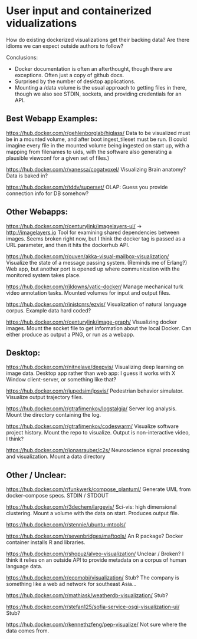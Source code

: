 # User input and containerized vidualizations

How do existing dockerized visualizations get their backing data? Are there idioms we can expect outside authors to follow?

Conclusions:
- Docker documentation is often an afterthought, though there are exceptions. Often just a copy of github docs.
- Surprised by the number of desktop applications.
- Mounting a /data volume is the usual approach to getting files in there, though we also see STDIN, sockets, and providing credentials for an API.


## Best Webapp Examples:

https://hub.docker.com/r/gehlenborglab/higlass/
	Data to be visualized must be in a mounted volume, and after boot ingest_tileset must be run. (I could imagine every file in the mounted volume being ingested on start up, with a mapping from filenames to uids, with the software also generating a plausible viewconf for a given set of files.)

https://hub.docker.com/r/vanessa/cogatvoxel/
	Visualizing Brain anatomy? Data is baked in?
	
https://hub.docker.com/r/tddv/superset/
	OLAP: Guess you provide connection info for DB somehow?
	
	

## Other Webapps:
	
https://hub.docker.com/r/centurylink/imagelayers-ui/ -> http://imagelayers.io
	Tool for examining shared dependencies between images. Seems broken right now, but I think the docker tag is passed as a URL parameter, and then it hits the dockerhub API.
	
https://hub.docker.com/r/ouven/akka-visual-mailbox-visualization/
	Visualize the state of a message passing system. (Reminds me of Erlang?) Web app, but another port is opened up where communication with the monitored system takes place.

https://hub.docker.com/r/jldowns/vatic-docker/
	Manage mechanical turk video annotation tasks. Mounted volumes for input and output files.
	
https://hub.docker.com/r/inistcnrs/ezvis/
	Visualization of natural language corpus. Example data hard coded?
	
https://hub.docker.com/r/centurylink/image-graph/
	Visualizing docker images. Mount the socket file to get information about the local Docker. Can either produce as output a PNG, or run as a webapp.
		
	
	
## Desktop:

https://hub.docker.com/r/nitnelave/deepvis/
	Visualizing deep learning on image data. Desktop app rather than web app: I guess it works with X Window client-server, or something like that?
	
https://hub.docker.com/r/jupedsim/jpsvis/
	Pedestrian behavior simulator. Visualize output trajectory files.
	
https://hub.docker.com/r/gtrafimenkov/logstalgia/
	Server log analysis. Mount the directory containing the log.
	
https://hub.docker.com/r/gtrafimenkov/codeswarm/
	Visualize software project history. Mount the repo to visualize. Output is non-interactive video, I think?
	
https://hub.docker.com/r/jonasrauber/c2s/
	Neuroscience signal processing and visualization. Mount a data directory
	
	

## Other / Unclear:


https://hub.docker.com/r/funkwerk/compose_plantuml/
	Generate UML from docker-compose specs. STDIN / STDOUT

https://hub.docker.com/r/3dechem/largevis/
	Sci-vis: high dimensional clustering. Mount a volume with the data on start. Produces output file.

https://hub.docker.com/r/stennie/ubuntu-mtools/

https://hub.docker.com/r/sevenbridges/maftools/
	An R package? Docker container installs R and libraries.

https://hub.docker.com/r/shopuz/alveo-visualization/
	Unclear / Broken? I think it relies on an outside API to provide metadata on a corpus of human language data.

https://hub.docker.com/r/ecomobi/visualization/
	Stub? The company is something like a web ad network for southeast Asia...
	
https://hub.docker.com/r/mathiask/weatherdb-visualization/
	Stub?
	
https://hub.docker.com/r/stefan125/sofia-service-osgi-visualization-ui/
	Stub?
	
https://hub.docker.com/r/kennethzfeng/pep-visualize/
	Not sure where the data comes from.